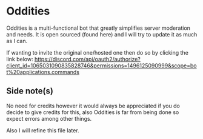# Oddities
Oddities is a multi-functional bot that greatly simplifies server moderation and needs. It is open sourced (found here) and I will try to update it as much as I can.

If wanting to invite the original one/hosted one then do so by clicking the link below:
https://discord.com/api/oauth2/authorize?client_id=1065031090835828746&permissions=1496125090999&scope=bot%20applications.commands

## Side note(s)
No need for credits however it would always be appreciated if you do decide to give credits for this, also Oddities is far from being done so expect errors among other things.

Also I will refine this file later.
